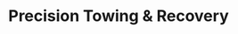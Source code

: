 ---
title: "Precision Towing & Recovery"
url: /madison/precision-towing-und-recovery/
shop: Autowerkstatt
---